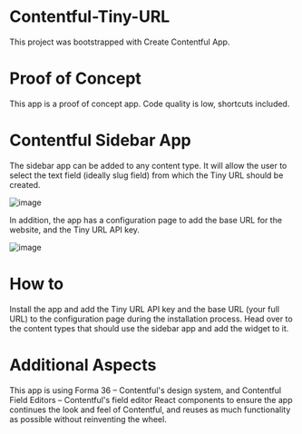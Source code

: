 # Contentful-Tiny-URL
This project was bootstrapped with Create Contentful App.

# Proof of Concept 
This app is a proof of concept app. Code quality is low, shortcuts included.

# Contentful Sidebar App
The sidebar app can be added to any content type. It will allow the user to select the text field (ideally slug field) from which the Tiny URL should be created.

![image](https://github.com/PattoCF/Contentful-Tiny-URL/assets/59477906/a7bcb2d8-b761-476c-b16f-b4e8f27e7d9f)

In addition, the app has a configuration page to add the base URL for the website, and the Tiny URL API key.

![image](https://github.com/PattoCF/Contentful-Tiny-URL/assets/59477906/90f0ba18-e388-467a-9f01-f3fbca9843a3)

# How to
Install the app and add the Tiny URL API key and the base URL (your full URL) to the configuration page during the installation process. Head over to the content types that should use the sidebar app and add the widget to it. 

# Additional Aspects
This app is using Forma 36 – Contentful's design system, and Contentful Field Editors – Contentful's field editor React components to ensure the app continues the look and feel of Contentful, and reuses as much functionality as possible without reinventing the wheel.
